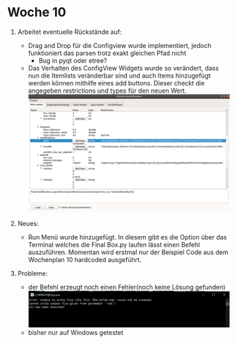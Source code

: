 # Woche 10

1. Arbeitet eventuelle Rückstände auf:
    - Drag and Drop für die Configview wurde implementiert, jedoch funktioniert das parsen trotz exakt gleichen Pfad nicht
        - Bug in pyqt oder etree?
    - Das Verhalten des ConfigView Widgets wurde so verändert, dass nun die Itemlists veränderbar sind und auch Items hinzugefügt werden können mithilfe eines add buttons. Dieser checkt die angegeben restrictions und types für den neuen Wert.
    ![alt text](../Screenshots/AddParameter.png )

2. Neues:
    - Run Menü wurde hinzugefügt. In diesem gibt es die Option über das Terminal welches die Final Box.py laufen lässt einen Befehl auszuführen.
     Momentan wird erstmal nur der Beispiel Code aus dem Wochenplan 10 hardcoded ausgeführt.
3. Probleme:
    - der Befehl erzeugt noch einen Fehler(noch keine Lösung gefunden)
    ![alt text](../Screenshots/error.png )
    - bisher nur auf Windows getestet

